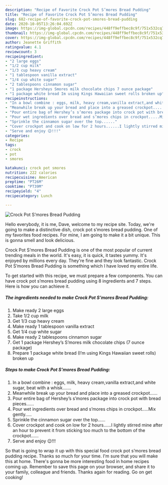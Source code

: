 ```yaml
---
description: "Recipe of Favorite Crock Pot S’mores Bread Pudding"
title: "Recipe of Favorite Crock Pot S’mores Bread Pudding"
slug: 682-recipe-of-favorite-crock-pot-smores-bread-pudding
date: 2020-10-05T13:26:04.692Z
image: https://img-global.cpcdn.com/recipes/448ff9effbec8c9f/751x532cq70/crock-pot-smores-bread-pudding-recipe-main-photo.jpg
thumbnail: https://img-global.cpcdn.com/recipes/448ff9effbec8c9f/751x532cq70/crock-pot-smores-bread-pudding-recipe-main-photo.jpg
cover: https://img-global.cpcdn.com/recipes/448ff9effbec8c9f/751x532cq70/crock-pot-smores-bread-pudding-recipe-main-photo.jpg
author: Jeanette Griffith
ratingvalue: 4.1
reviewcount: 3
recipeingredient:
- "2 large eggs"
- "1/2 cup milk"
- "1/3 cup heavy cream"
- "1 tablespoon vanilla extract"
- "1/4 cup white sugar"
- "2 tablespoons cinnamon sugar"
- "1 package Hersheys Smores milk chocolate chips 7 ounce package"
- "1 package white bread Im using Kings Hawaiian sweet rolls broken up"
recipeinstructions:
- "In a bowl combine : eggs, milk, heavy cream,vanilla extract,and white sugar, beat with a whisk......."
- "Meanwhile break up your bread and place into a greased crockpot......"
- "Pour entire bag of Hershey’s s’mores package into crock pot with bread pieces......"
- "Pour wet ingredients over bread and s’mores chips in crockpot.....Mix gently....."
- "Sprinkle the cinnamon sugar over the top......"
- "Cover crockpot and cook on low for 2 hours......I lightly stirred mine after an hour to prevent it from sticking too much to the bottom of the crockpot......"
- "Serve and enjoy 😉!!!"
categories:
- Recipe
tags:
- crock
- pot
- smores

katakunci: crock pot smores 
nutrition: 222 calories
recipecuisine: American
preptime: "PT26M"
cooktime: "PT39M"
recipeyield: "4"
recipecategory: Lunch

---
```



![Crock Pot S’mores Bread Pudding](https://img-global.cpcdn.com/recipes/448ff9effbec8c9f/751x532cq70/crock-pot-smores-bread-pudding-recipe-main-photo.jpg)

Hello everybody, it is me, Dave, welcome to my recipe site. Today, we're going to make a distinctive dish, crock pot s’mores bread pudding. One of my favorites food recipes. For mine, I am going to make it a bit unique. This is gonna smell and look delicious.

Crock Pot S’mores Bread Pudding is one of the most popular of current trending meals in the world. It's easy, it is quick, it tastes yummy. It's enjoyed by millions every day. They're fine and they look fantastic. Crock Pot S’mores Bread Pudding is something which I have loved my entire life.




To get started with this recipe, we must prepare a few components. You can have crock pot s’mores bread pudding using 8 ingredients and 7 steps. Here is how you can achieve it.

<!--inarticleads1-->

##### The ingredients needed to make Crock Pot S’mores Bread Pudding:

1. Make ready 2 large eggs
1. Take 1/2 cup milk
1. Get 1/3 cup heavy cream
1. Make ready 1 tablespoon vanilla extract
1. Get 1/4 cup white sugar
1. Make ready 2 tablespoons cinnamon sugar
1. Get 1 package Hershey’s S’mores milk chocolate chips (7 ounce package)
1. Prepare 1 package white bread (I’m using Kings Hawaiian sweet rolls) broken up




<!--inarticleads2-->

##### Steps to make Crock Pot S’mores Bread Pudding:

1. In a bowl combine : eggs, milk, heavy cream,vanilla extract,and white sugar, beat with a whisk.......
1. Meanwhile break up your bread and place into a greased crockpot......
1. Pour entire bag of Hershey’s s’mores package into crock pot with bread pieces......
1. Pour wet ingredients over bread and s’mores chips in crockpot.....Mix gently.....
1. Sprinkle the cinnamon sugar over the top......
1. Cover crockpot and cook on low for 2 hours......I lightly stirred mine after an hour to prevent it from sticking too much to the bottom of the crockpot......
1. Serve and enjoy 😉!!!




So that is going to wrap it up with this special food crock pot s’mores bread pudding recipe. Thanks so much for your time. I'm sure that you will make this at home. There's gonna be more interesting food in home recipes coming up. Remember to save this page on your browser, and share it to your family, colleague and friends. Thanks again for reading. Go on get cooking!
